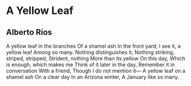 # A Yellow Leaf
## Alberto Ríos
A yellow leaf in the branches
Of a shamel ash
In the front yard;
I see it, a yellow leaf
Among so many.
Nothing distinguishes it,
Nothing striking, striped, stripped,
Strident, nothing
More than its yellow
On this day,
Which is enough, which makes me
Think of it later in the day,
Remember it in conversation
With a friend,
Though I do not mention it—
A yellow leaf on a shamel ash
On a clear day
In an Arizona winter,
A January like so many.
